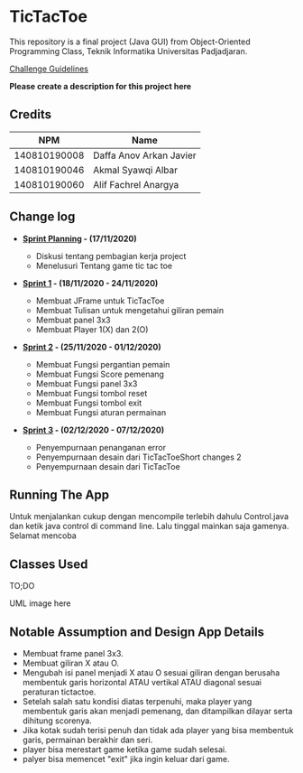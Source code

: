 # TicTacToe

This repository is a final project (Java GUI) from Object-Oriented Programming Class, Teknik Informatika Universitas Padjadjaran. 

[Challenge Guidelines](challenge-guideline.md)

**Please create a description for this project here**

## Credits
| NPM           | Name                       |  
| ------------- |----------------------------|
| 140810190008  | Daffa Anov Arkan Javier    |
| 140810190046  | Akmal Syawqi Albar         |
| 140810190060  | Alif Fachrel Anargya       |

## Change log
- **[Sprint Planning](changelog/sprint-planning.md) - (17/11/2020)** 
   -  Diskusi tentang pembagian kerja project
   -  Menelusuri Tentang game tic tac toe 

- **[Sprint 1](changelog/sprint-1.md) - (18/11/2020 - 24/11/2020)** 
   - Membuat JFrame untuk TicTacToe
   - Membuat Tulisan untuk mengetahui giliran pemain
   - Membuat panel 3x3
   - Membuat Player 1(X) dan 2(O)
   

- **[Sprint 2](changelog/sprint-2.md) - (25/11/2020 - 01/12/2020)** 
   - Membuat Fungsi pergantian pemain
   - Membuat Fungsi Score pemenang
   - Membuat Fungsi panel 3x3
   - Membuat Fungsi tombol reset
   - Membuat Fungsi tombol exit
   - Membuat Fungsi aturan permainan
   
- **[Sprint 3](changelog/sprint-3.md) - (02/12/2020 - 07/12/2020)** 
   - Penyempurnaan penanganan error
   - Penyempurnaan desain dari TicTacToeShort changes 2
   - Penyempurnaan desain dari TicTacToe

## Running The App
Untuk menjalankan cukup dengan mencompile terlebih dahulu Control.java dan ketik java control di command line.
Lalu tinggal mainkan saja gamenya. Selamat mencoba

## Classes Used

TO;DO

UML image here

## Notable Assumption and Design App Details

- Membuat frame panel 3x3.
- Membuat giliran X atau O.
- Mengubah isi panel menjadi X atau O sesuai giliran dengan berusaha membentuk garis horizontal ATAU vertikal ATAU diagonal sesuai peraturan tictactoe.
- Setelah salah satu kondisi diatas terpenuhi, maka player yang membentuk garis akan menjadi pemenang, dan ditampilkan dilayar serta dihitung scorenya.
- Jika kotak sudah terisi penuh dan tidak ada player yang bisa membentuk garis, permainan berakhir dan seri.
- player bisa merestart game ketika game sudah selesai.
- palyer bisa memencet "exit" jika ingin keluar dari game.
